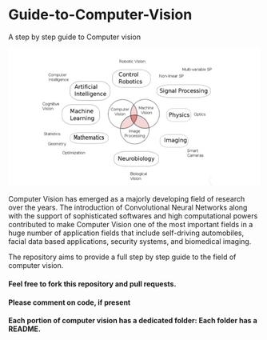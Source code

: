 # Guide-to-Computer-Vision
A step by step guide to Computer vision

![Vision](https://github.com/abr-98/Guide-to-Computer-Vision/blob/main/Vision.png)

Computer Vision has emerged as a majorly developing field of research over the years. The introduction of Convolutional Neural Networks along with the support of sophisticated softwares and high computational powers contributed to make Computer Vision one of the most important fields in a huge number of application fields that include self-driving automobiles, facial data based applications, security systems, and biomedical imaging.

The repository aims to provide a full step by step guide to the field of computer vision. 

#### Feel free to fork this repository and pull requests.
#### Please comment on code, if present
#### Each portion of computer vision has a dedicated folder: Each folder has a README.
